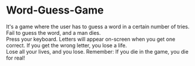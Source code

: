# Word-Guess-Game
It's a game where the user has to guess a word in a certain number of tries. Fail to guess the word, and a man dies.  
Press your keyboard. Letters will appear on-screen when you get one correct. If you get the wrong letter, you lose a life.  
Lose all your lives, and you lose. Remember: If you die in the game, you die for real!
